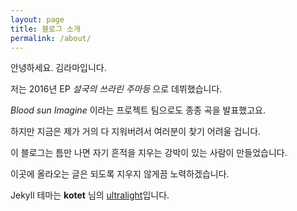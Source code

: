 ```yaml
---
layout: page
title: 블로그 소개
permalink: /about/
---
```

안녕하세요. 김라마입니다.

저는 2016년 EP _설국의 쓰라린 주마등_ 으로 데뷔했습니다.

_Blood sun Imagine_ 이라는 프로젝트 팀으로도 종종 곡을 발표했고요.

하지만 지금은 제가 거의 다 지워버려서 여러분이 찾기 어려울 겁니다.

이 블로그는 틈만 나면 자기 흔적을 지우는 강박이 있는 사람이 만들었습니다.

이곳에 올라오는 글은 되도록 지우지 않게끔 노력하겠습니다.

Jekyll 테마는 **kotet** 님의 [ultralight](https://github.com/kotet/ultralight/)입니다.
